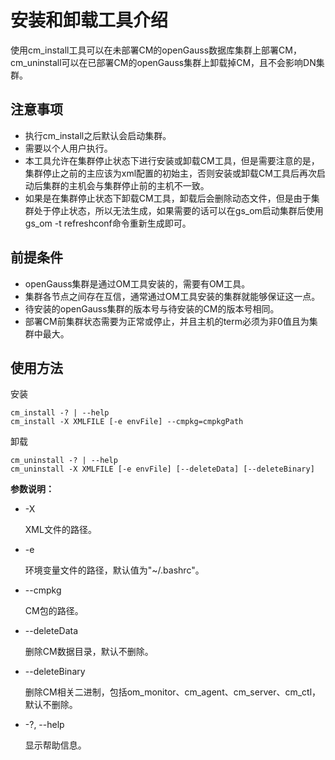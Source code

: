 # 安装和卸载工具介绍<a name="ZH-CN_TOPIC_0000001201210100"></a>

使用cm_install工具可以在未部署CM的openGauss数据库集群上部署CM，cm_uninstall可以在已部署CM的openGauss集群上卸载掉CM，且不会影响DN集群。  

## 注意事项

-   执行cm_install之后默认会启动集群。
-   需要以个人用户执行。
-   本工具允许在集群停止状态下进行安装或卸载CM工具，但是需要注意的是，集群停止之前的主应该为xml配置的初始主，否则安装或卸载CM工具后再次启动后集群的主机会与集群停止前的主机不一致。
-   如果是在集群停止状态下卸载CM工具，卸载后会删除动态文件，但是由于集群处于停止状态，所以无法生成，如果需要的话可以在gs_om启动集群后使用gs_om -t refreshconf命令重新生成即可。

## 前提条件

-   openGauss集群是通过OM工具安装的，需要有OM工具。
-   集群各节点之间存在互信，通常通过OM工具安装的集群就能够保证这一点。
-   待安装的openGauss集群的版本号与待安装的CM的版本号相同。
-   部署CM前集群状态需要为正常或停止，并且主机的term必须为非0值且为集群中最大。

## 使用方法

安装

```
cm_install -? | --help
cm_install -X XMLFILE [-e envFile] --cmpkg=cmpkgPath
```

卸载

```
cm_uninstall -? | --help
cm_uninstall -X XMLFILE [-e envFile] [--deleteData] [--deleteBinary]
```

**参数说明：**  

- -X

  XML文件的路径。

- -e

  环境变量文件的路径，默认值为"~/.bashrc"。

- --cmpkg

  CM包的路径。

- --deleteData

  删除CM数据目录，默认不删除。

- --deleteBinary

  删除CM相关二进制，包括om_monitor、cm_agent、cm_server、cm_ctl，默认不删除。

- -?, --help

  显示帮助信息。